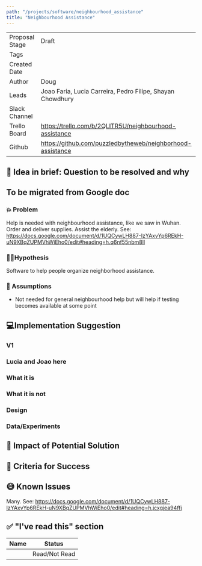 ```yaml
---
path: "/projects/software/neighbourhood_assistance"
title: "Neighbourhood Assistance"
---
```


| | |
|-|-|
| Proposal Stage |  Draft    |
| Tags           |      |
| Created Date   |      |
| Author         | Doug |
| Leads          | Joao Faria, Lucia Carreira, Pedro Filipe, Shayan Chowdhury |
| Slack Channel  |      |
| Trello Board   | https://trello.com/b/2QLITR5U/neighbourhood-assistance |
| Github         | https://github.com/puzzledbytheweb/neighborhood-assistance|#neighborhood-assistance |

## 📃 Idea in brief: Question to be resolved and why

## To be migrated from Google doc

### 💥 Problem

Help is needed with neighbourhood assistance, like we saw in Wuhan. Order and deliver supplies. Assist the elderly.
See: https://docs.google.com/document/d/1UQCywLH887-IzYAxvYp6REkH-uN9XBqZUPMVhWiEho0/edit#heading=h.q6nf55nbm8ll

### 👨‍🔬Hypothesis

Software to help people organize neighborhood assistance.

### 🤔 Assumptions

* Not needed for general neighbourhood help but will help if testing becomes available at some point

## 💻Implementation Suggestion

### V1

### Lucia and Joao here

### What it is

### What it is not

### Design

### Data/Experiments

## 💪 Impact of Potential Solution

## 🙌 Criteria for Success

## 😅 Known Issues

Many.  See: https://docs.google.com/document/d/1UQCywLH887-IzYAxvYp6REkH-uN9XBqZUPMVhWiEho0/edit#heading=h.jcxgjea94ffj

## ✅ "I've read this" section

| Name | Status |
|-|-|
|  |  Read/Not Read    |
